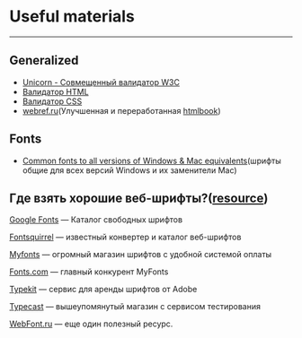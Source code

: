 # Useful materials

---

## Generalized

* [Unicorn - Совмещенный валидатор W3C](https://validator.w3.org/unicorn/?ucn_lang=ru)
* [Валидатор HTML](https://validator.w3.org/) 
* [Валидатор CSS](https://jigsaw.w3.org/css-validator/)
* [webref.ru](https://webref.ru/)\(Улучшенная и переработанная [htmlbook](http://htmlbook.ru/)\)

## Fonts

* [Common fonts to all versions of Windows & Mac equivalents](http://www.ampsoft.net/webdesign-l/WindowsMacFonts.html)\(шрифты общие для всех версий Windows и их заменители Mac\)

## Где взять хорошие веб-шрифты?\([resource](https://habrahabr.ru/company/adv/blog/184864/)\)

[Google Fonts](http://www.google.com/fonts/) — Каталог свободных шрифтов

[Fontsquirrel](http://www.fontsquirrel.com/) — известный конвертер и каталог веб-шрифтов

[Myfonts](http://www.myfonts.com/) — огромный магазин шрифтов с удобной системой оплаты

[Fonts.com](http://www.fonts.com/) — главный конкурент MyFonts

[Typekit](https://typekit.com/) — сервис для аренды шрифтов от Adobe

[Typecast](http://typecast.com/) — вышеупомянутый магазин с сервисом тестирования

[WebFont.ru](#) — еще один полезный ресурс.

